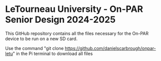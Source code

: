 # LeTourneau University - On-PAR Senior Design 2024-2025

This GitHub repository contains all the files necessary for the On-PAR device to be run on a new SD card.

Use the command "git clone https://github.com/danielscarbrough/onpar-letu" in the Pi terminal to download all files
